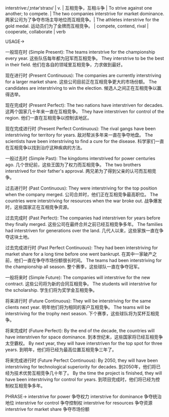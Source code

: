 interstrive:/ˌɪntərˈstraɪv/ | v. | 互相竞争，互相斗争 | To strive against one another; to compete. |  The two companies interstrive for market dominance.  两家公司为了争夺市场主导地位而互相竞争。|  The athletes interstrive for the gold medal. 运动员们为了金牌而互相竞争。 |  compete, contend, rival | cooperate, collaborate | verb

USAGE->

一般现在时 (Simple Present):
The teams interstrive for the championship every year.  这些队伍每年都为冠军而互相竞争。
They interstrive to be the best in their field. 他们在各自的领域里互相竞争，力求做到最好。

现在进行时 (Present Continuous):
The companies are currently interstriving for a larger market share.  这些公司目前正在互相竞争更大的市场份额。
The candidates are interstriving to win the election.  候选人之间正在互相竞争以赢得选举。

现在完成时 (Present Perfect):
The two nations have interstriven for decades. 这两个国家几十年来一直在互相竞争。
They have interstriven for control of the region.  他们一直在互相竞争以控制该地区。

现在完成进行时 (Present Perfect Continuous):
The rival gangs have been interstriving for territory for years.  敌对帮派多年来一直在争夺地盘。
The scientists have been interstriving to find a cure for the disease. 科学家们一直在互相竞争以找到治疗这种疾病的方法。

一般过去时 (Simple Past):
The kingdoms interstrived for power centuries ago.  几个世纪前，这些王国为了权力而互相竞争。
The two brothers interstrived for their father's approval.  两兄弟为了得到父亲的认可而互相竞争。

过去进行时 (Past Continuous):
They were interstriving for the top position when the company merged.  公司合并时，他们正在互相竞争最高职位。
The countries were interstriving for resources when the war broke out.  战争爆发时，这些国家正在互相竞争资源。

过去完成时 (Past Perfect):
The companies had interstriven for years before they finally merged.  这些公司在最终合并之前已经互相竞争多年。
The families had interstriven for generations over the land.  几代人以来，这些家族一直在争夺这块土地。

过去完成进行时 (Past Perfect Continuous):
They had been interstriving for market share for a long time before one went bankrupt.  在其中一家破产之前，他们一直在争夺市场份额很长时间。
The teams had been interstriving for the championship all season. 整个赛季，这些球队一直在争夺冠军。

一般将来时 (Simple Future):
The companies will interstrive for the new contract.  这些公司将为新的合同互相竞争。
The students will interstrive for the scholarship. 学生们将为奖学金互相竞争。

将来进行时 (Future Continuous):
They will be interstriving for the same clients next year.  明年他们将为相同的客户互相竞争。
The teams will be interstriving for the trophy next season.  下个赛季，这些球队将为奖杯互相竞争。


将来完成时 (Future Perfect):
By the end of the decade, the countries will have interstriven for space dominance.  到本世纪末，这些国家将已经互相竞争太空霸权。
By next year, they will have interstriven for the top spot for three years.  到明年，他们将已经为最高位置互相竞争三年了。

将来完成进行时 (Future Perfect Continuous):
By 2050, they will have been interstriving for technological superiority for decades.  到2050年，他们将已经为技术优势互相竞争几十年了。
By the time the project is finished, they will have been interstriving for control for years.  到项目完成时，他们将已经为控制权互相竞争多年。


PHRASE->
interstrive for power 争夺权力
interstrive for dominance 争夺统治地位
interstrive for control 争夺控制权
interstrive for resources 争夺资源
interstrive for market share 争夺市场份额
